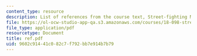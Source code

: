 ```yaml
---
content_type: resource
description: List of references from the course text, Street-fighting Mathematics.
file: https://ol-ocw-studio-app-qa.s3.amazonaws.com/courses/18-098-street-fighting-mathematics-january-iap-2008/9602c91441c082c7f792bb7e914b7b79_ref.pdf
file_type: application/pdf
resourcetype: Document
title: ref.pdf
uid: 9602c914-41c0-82c7-f792-bb7e914b7b79
---
```

